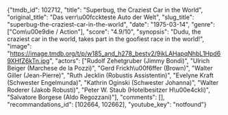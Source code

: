 {"tmdb_id": 102712, "title": "Superbug, the Craziest Car in the World", "original_title": "Das verr\u00fcckteste Auto der Welt", "slug_title": "superbug-the-craziest-car-in-the-world", "date": "1975-03-14", "genre": ["Com\u00e9die / Action"], "score": "4.9/10", "synopsis": "Dudu, the craziest car in the world, takes part in the goofiest race in the world!", "image": "https://image.tmdb.org/t/p/w185_and_h278_bestv2/9ikLAHapqNhbL1Hpd69XHfZ6kTn.jpg", "actors": ["Rudolf Zehetgruber (Jimmy Bondi)", "Ulrich Beiger (Marchese de la Pozzi)", "Gerd Frickh\u00f6ffer (Brown)", "Walter Giller (Jean-Pierre)", "Ruth Jecklin (Robustis Assistentin)", "Evelyne Kraft (Schwester Engelmunda)", "Kathrin Oginski (Schwester Johanna)", "Walter Roderer (Jakob Robusti)", "Peter W. Staub (Hotelbesitzer H\u00e4ckli)", "Salvatore Borgese (Aldo Regozzani)"], "comments": [], "recommandations_id": [102664, 102662], "youtube_key": "notfound"}
